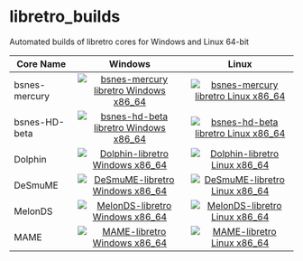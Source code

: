 # libretro_builds
Automated builds of libretro cores for Windows and Linux 64-bit

| Core Name | Windows | Linux |
| --------- |:-------:|:-----:|
| bsnes-mercury | [![bsnes-mercury libretro Windows x86_64](https://github.com/hunterk/libretro_builds/workflows/bsnes-mercury%20libretro%20Windows%20x86_64/badge.svg)](https://github.com/hunterk/libretro_builds/releases/download/Windows_64-bit/bsnes-mercury-bundle.zip) | [![bsnes-mercury libretro Linux x86_64](https://github.com/hunterk/libretro_builds/workflows/bsnes-mercury%20libretro%20Linux%20x86_64/badge.svg)](https://github.com/hunterk/libretro_builds/releases/download/Linux_64-bit/bsnes-mercury-bundle.zip) |
| bsnes-HD-beta | [![bsnes-hd-beta libretro Windows x86_64](https://github.com/hunterk/libretro_builds/workflows/bsnes-hd-beta%20libretro%20Windows%20x86_64/badge.svg)](https://github.com/hunterk/libretro_builds/releases/download/Windows_64-bit/bsnes_hd_beta_libretro.dll.zip) | [![bsnes-hd-beta libretro Linux x86_64](https://github.com/hunterk/libretro_builds/workflows/bsnes-hd-beta%20libretro%20Linux%20x86_64/badge.svg)](https://github.com/hunterk/libretro_builds/releases/download/Linux_64-bit/bsnes_hd_beta_libretro.so.zip) |
| Dolphin   | [![Dolphin-libretro Windows x86_64](https://github.com/hunterk/libretro_builds/workflows/Dolphin-libretro%20Windows%20x86_64/badge.svg)](https://github.com/hunterk/libretro_builds/releases/download/Windows_64-bit/dolphin_libretro.dll.zip) | [![Dolphin-libretro Linux x86_64](https://github.com/hunterk/libretro_builds/workflows/Dolphin-libretro%20Linux%20x86_64/badge.svg)](https://github.com/hunterk/libretro_builds/releases/download/Linux_64-bit/dolphin_libretro.so.zip) |
| DeSmuME   | [![DeSmuME-libretro Windows x86_64](https://github.com/hunterk/libretro_builds/workflows/DeSmuME-libretro%20Windows%20x86_64/badge.svg)](https://github.com/hunterk/libretro_builds/releases/download/Windows_64-bit/desmume_libretro.dll.zip) | [![DeSmuME-libretro Linux x86_64](https://github.com/hunterk/libretro_builds/workflows/DeSmuME-libretro%20Linux%20x86_64/badge.svg)](https://github.com/hunterk/libretro_builds/releases/download/Linux_64-bit/desmume_libretro.so.zip) |
| MelonDS   | [![MelonDS-libretro Windows x86_64](https://github.com/hunterk/libretro_builds/workflows/MelonDS-libretro%20Windows%20x86_64/badge.svg)](https://github.com/hunterk/libretro_builds/releases/download/Windows_64-bit/melonds_libretro.dll.zip) | [![MelonDS-libretro Linux x86_64](https://github.com/hunterk/libretro_builds/workflows/MelonDS-libretro%20Linux%20x86_64/badge.svg)](https://github.com/hunterk/libretro_builds/releases/download/Linux_64-bit/melonds_libretro.so.zip) |
| MAME      | [![MAME-libretro Windows x86_64](https://github.com/libretro/mame/workflows/MAME-libretro%20Windows%20x86_64/badge.svg)](https://github.com/libretro/mame/releases/download/Windows_64-bit/mame_libretro.dll.zip) | [![MAME-libretro Linux x86_64](https://github.com/libretro/mame/workflows/MAME-libretro%20Linux%20x86_64/badge.svg)](https://github.com/libretro/mame/releases/download/Linux_64-bit/mame_libretro.so.zip) |
